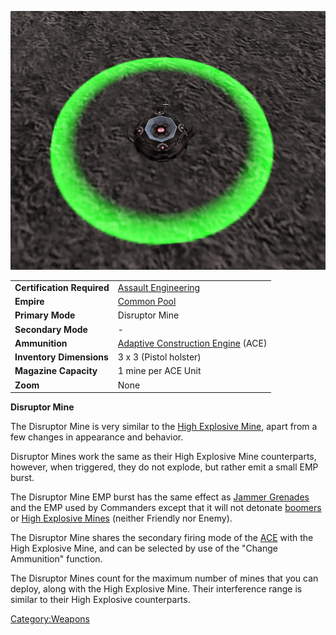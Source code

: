 ![](images/DisruptorMine.jpg "DisruptorMine.jpg")

|                            |                                                                       |
| -------------------------- | --------------------------------------------------------------------- |
| **Certification Required** | [Assault Engineering](../certifications/Assault_Engineering.md)                         |
| **Empire**                 | [Common Pool](../terminology/Common_Pool.md)                                         |
| **Primary Mode**           | Disruptor Mine                                                        |
| **Secondary Mode**         | \-                                                                    |
| **Ammunition**             | [Adaptive Construction Engine](Adaptive_Construction_Engine.md) (ACE) |
| **Inventory Dimensions**   | 3 x 3 (Pistol holster)                                                |
| **Magazine Capacity**      | 1 mine per ACE Unit                                                   |
| **Zoom**                   | None                                                                  |

**Disruptor Mine**

The Disruptor Mine is very similar to the [High Explosive
Mine](Adaptive_Construction_Engine.md#High_Explosive_Mine),
apart from a few changes in appearance and behavior.

Disruptor Mines work the same as their High Explosive Mine counterparts,
however, when triggered, they do not explode, but rather emit a small
EMP burst.

The Disruptor Mine EMP burst has the same effect as [Jammer
Grenades](Jammer_Grenade.md) and the EMP used by Commanders
except that it will not detonate [boomers](Boomer.md) or [High
Explosive
Mines](Adaptive_Construction_Engine.md#High_Explosive_Mine)
(neither Friendly nor Enemy).

The Disruptor Mine shares the secondary firing mode of the
[ACE](Adaptive_Construction_Engine.md) with the High Explosive Mine, and can be selected
by use of the "Change Ammunition" function.

The Disruptor Mines count for the maximum number of mines that you can
deploy, along with the High Explosive Mine. Their interference range is
similar to their High Explosive counterparts.

[Category:Weapons](Category:Weapons.md)
